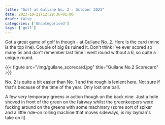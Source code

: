 ```yaml
---
title: "Golf at Gullane No. 2 - October 2023"
date: 2023-10-21T12:29:36+01:00
draft: false
categories: ['Uncategorised']
tags: ['golf']
---
```


Got a great game of golf in though - at [Gullane No. 2](https://www.gullanegolfclub.co.uk/course_no_2). Here is the card (mine is the top line). Couple of big 8s ruined it. Don't think I've ever scored so many 5s and don't remember last time I went round without a 6, so quite a unique round.

{{< figure src="/img/gullane_scorecard.jpg" title="Gullane No.2 Scorecard" >}}

No. 2 is quite a bit easier than No. 1 and the rough is lenient here. Not sure if that's because of the time of the year. Only lost one ball.

A few *very* temporary greens in action though on the back nine. Just a hole shoved in front of the green on the fairway whilst the greenkeepers were fucking around on the greens with some machinary (some sort of spiker and a little ride-on rolling machine that moves sideways, is my layman's take on it).

